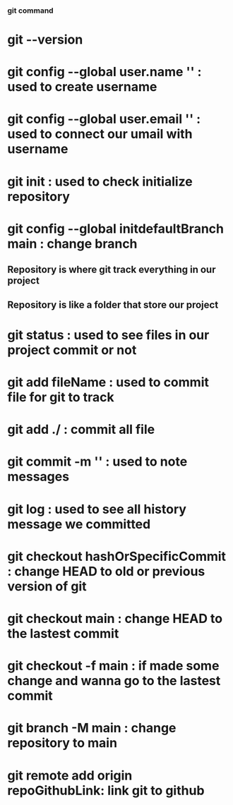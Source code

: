 ### git command

# git --version

# git config --global user.name '' : used to create username

# git config --global user.email '' : used to connect our umail with username

# git init : used to check initialize repository

# git config --global initdefaultBranch main : change branch

## Repository is where git track everything in our project

## Repository is like a folder that store our project

# git status : used to see files in our project commit or not

# git add fileName : used to commit file for git to track

# git add ./ : commit all file

# git commit -m '' : used to note messages

# git log : used to see all history message we committed

# git checkout hashOrSpecificCommit : change HEAD to old or previous version of git

# git checkout main : change HEAD to the lastest commit

# git checkout -f main : if made some change and wanna go to the lastest commit

# git branch -M main : change repository to main

# git remote add origin repoGithubLink: link git to github
